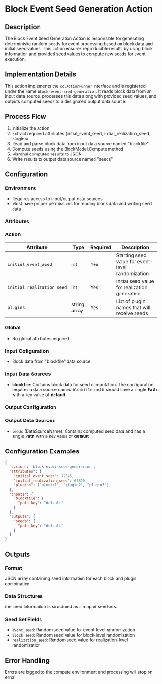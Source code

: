 # Block Event Seed Generation Action

## Description
The Block Event Seed Generation Action is responsible for generating deterministic random seeds for event processing based on block data and initial seed values. This action ensures reproducible results by using block information and provided seed values to compute new seeds for event execution.

## Implementation Details
This action implements the `cc.ActionRunner` interface and is registered under the name `block-event-seed-generation`. It reads block data from an input data source, processes this data along with provided seed values, and outputs computed seeds to a designated output data source.

## Process Flow
1. Initialize the action
2. Extract required attributes (initial_event_seed, initial_realization_seed, plugins)
3. Read and parse block data from input data source named "blockfile"
5. Compute seeds using the BlockModel.Compute method
6. Marshal computed results to JSON
7. Write results to output data source named "seeds"

## Configuration

### Environment
- Requires access to input/output data sources
- Must have proper permissions for reading block data and writing seed data

### Attributes

### Action
| Attribute | Type | Required | Description |
|-----------|------|----------|-------------|
| `initial_event_seed` | int | Yes | Starting seed value for event-level randomization |
| `initial_realization_seed` | int | Yes | Initial seed value for realization generation   |
| `plugins` | string array | Yes | List of plugin names that will receive seeds |

### Global
- No global attributes required

### Input Cofiguration
- Block data from "blockfile" data source

### Input Data Sources
- **blockfile**: Contains block data for seed computation. The configuration requires a data source named `blockfile` and it should have a single **Path** with a key value of **default**

### Output Configuration

### Output Data Sources
- `seeds` (DataSourceName): Contains computed seed data and has a single **Path** with a key value of **default**

## Configuration Examples

```json
{
  "action": "block-event-seed-generation",
  "attributes": {
    "initial_event_seed": 12345,
    "initial_realization_seed": 67890,
    "plugins": ["plugin1", "plugin2", "plugin3"]
  },
  "inputs": {
    "blockfile": {
      "path_key": "default"
    }
  },
  "outputs": {
    "seeds": {
      "path_key": "default"
    }
  }
}
```

## Outputs

### Format
JSON array containing seed information for each block and plugin combination

### Data Structures
the seed information is structured as a map of seedsets.

### Seed Set Fields
- `event_seed`: Random seed value for event-level randomization
- `block_seed`: Random seed value for block-level randomization
- `realization_seed`: Random seed value for realization-level randomization

## Error Handling
Errors are logged to the compute environment and processing will stop on error
